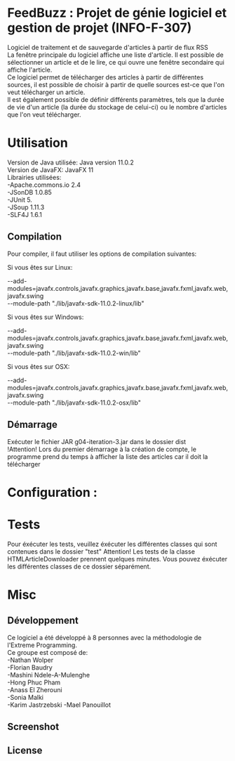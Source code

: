 # FeedBuzz : Projet de génie logiciel et gestion de projet (INFO-F-307)

Logiciel de traitement et de sauvegarde d'articles à partir de flux RSS  
La fenêtre principale du logiciel affiche une liste d'article. Il est possible de sélectionner un article et de le lire, ce qui ouvre une fenêtre secondaire qui affiche l'article.  
Ce logiciel permet de télécharger des articles à partir de différentes sources, il est possible de choisir à partir de quelle sources est-ce que l'on veut télécharger un article.  
Il est également possible de définir différents paramètres, tels que la durée de vie d'un article (la durée du stockage de celui-ci) ou le nombre d'articles que l'on veut télécharger.  


# Utilisation

Version de Java utilisée: Java version 11.0.2  
Version de JavaFX: JavaFX 11  
Librairies utilisées:  
 -Apache.commons.io 2.4  
 -JSonDB 1.0.85  
 -JUnit 5.  
 -JSoup 1.11.3  
 -SLF4J 1.6.1  

<!--TO DO: Informations sur le système de build et la version du Java/Librairies utilisés dans l'implementation.-->

## Compilation

Pour compiler, il faut utiliser les options de compilation suivantes: 

Si vous êtes sur Linux:
 
 --add-modules=javafx.controls,javafx.graphics,javafx.base,javafx.fxml,javafx.web,javafx.swing  
 --module-path "./lib/javafx-sdk-11.0.2-linux/lib" 

Si vous êtes sur Windows:
 
  --add-modules=javafx.controls,javafx.graphics,javafx.base,javafx.fxml,javafx.web,javafx.swing  
 --module-path "./lib/javafx-sdk-11.0.2-win/lib" 
  
Si vous êtes sur OSX:

  --add-modules=javafx.controls,javafx.graphics,javafx.base,javafx.fxml,javafx.web,javafx.swing  
 --module-path "./lib/javafx-sdk-11.0.2-osx/lib" 
  
## Démarrage 

Exécuter le fichier JAR g04-iteration-3.jar dans le dossier dist  
!Attention! Lors du premier démarrage à la création de compte, le programme prend du temps à afficher la liste des articles car il doit la télécharger
<!-- TO DO: Informations sur le démarrage -->

# Configuration :

# Tests

Pour éxécuter les tests, veuillez éxécuter les différentes classes qui sont contenues dans le dossier "test"
Attention! Les tests de la classe HTMLArticleDownloader prennent quelques minutes.
Vous pouvez éxécuter les différentes classes de ce dossier séparément.
<!-- TO DO: Informations sur les tests -->

# Misc

## Développement

Ce logiciel a été développé à 8 personnes avec la méthodologie de l'Extreme Programming.  
Ce groupe est composé de:  
 -Nathan Wolper  
 -Florian Baudry  
 -Mashini Ndele-A-Mulenghe  
 -Hong Phuc Pham  
 -Anass El Zherouni  
 -Sonia Malki  
 -Karim Jastrzebski 
 -Mael Panouillot  

## Screenshot

## License